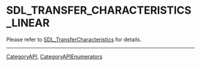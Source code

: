 # SDL_TRANSFER_CHARACTERISTICS_LINEAR

Please refer to [SDL_TransferCharacteristics](SDL_TransferCharacteristics) for details.

----
[CategoryAPI](CategoryAPI), [CategoryAPIEnumerators](CategoryAPIEnumerators)


